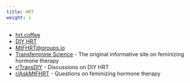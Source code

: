 ```yaml
---
title: HRT
weight: 1
---
```


- [hrt.coffee](https://hrt.coffee)
- [DIY HRT](https://diyhrt.wiki)
- [MtFHRT@groups.io](https://groups.io/g/MTFHRT)
- [Transfeminine Science](https://transfemscience.org) - The original informative site on feminizing hormone therapy
- [r/TransDIY](https://reddit.com/r/TransDIY) - Discussions on DIY HRT
- [r/AskMtFHRT](https://reddit.com/r/AskMtFHRT) - Questions on feminizing hormone therapy
